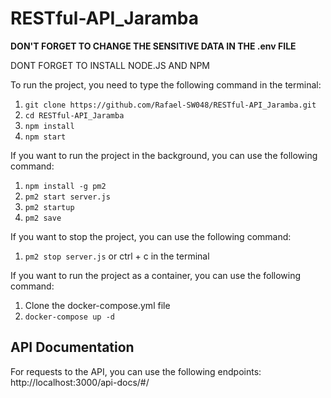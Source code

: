 # RESTful-API_Jaramba

**DON'T FORGET TO CHANGE THE SENSITIVE DATA IN THE .env FILE**

DONT FORGET TO INSTALL NODE.JS AND NPM
 
To run the project, you need to type the following command in the terminal:
1. `git clone https://github.com/Rafael-SW048/RESTful-API_Jaramba.git`
2. `cd RESTful-API_Jaramba`
3. `npm install`
4. `npm start`

If you want to run the project in the background, you can use the following command:
1. `npm install -g pm2`
2. `pm2 start server.js`
3. `pm2 startup`
4. `pm2 save`

If you want to stop the project, you can use the following command:
1. `pm2 stop server.js` or ctrl + c in the terminal

If you want to run the project as a container, you can use the following command:
1. Clone the docker-compose.yml file
2. `docker-compose up -d`


## API Documentation
For requests to the API, you can use the following endpoints:
http://localhost:3000/api-docs/#/